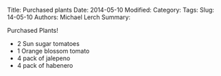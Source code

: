 Title: Purchased plants
Date: 2014-05-10
Modified:
Category:
Tags:
Slug: 14-05-10
Authors: Michael Lerch
Summary:

Purchased Plants!

- 2 Sun sugar tomatoes
- 1 Orange blossom tomato
- 4 pack of jalepeno
- 4 pack of habenero
